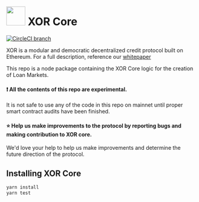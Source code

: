 # <img src="https://avatars2.githubusercontent.com/u/37997426" height="50px" /> XOR Core
[![CircleCI branch](https://img.shields.io/circleci/project/github/XORprotocol/xor-core/master.svg?style=for-the-badge)](https://circleci.com/gh/XORprotocol/xor-core)

XOR is a modular and democratic decentralized credit protocol built on Ethereum. For a full description, reference our [whitepaper](https://xor.finance/whitepaper.pdf)

This repo is a node package containing the XOR Core logic for the creation of Loan Markets. 

#### ❗️ All the contents of this repo are experimental.

It is not safe to use any of the code in this repo on mainnet until proper smart contract audits have been finished. 

#### ⭐️ Help us make improvements to the protocol by reporting bugs and making contribution to XOR core.

We'd love your help to help us make improvements and determine the future direction of the protocol.

## Installing XOR Core

```sh
yarn install
yarn test
```

